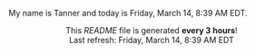 My name is Tanner and today is Friday, March 14, 8:39 AM EDT.

<p align="center">This <i>README</i> file is generated <b>every 3 hours</b>!</br>Last refresh: Friday, March 14, 8:39 AM EDT<br /></p>
